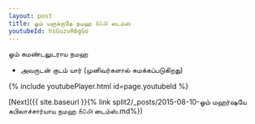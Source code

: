 ```yaml
---
layout: post
title: ஓம் யஞக்ருதே நமஹ ௧௦௮ டைம்ஸ்
youtubeId: hsGuzvR6gGo
---
```

 
 
 ஓம் கமண்டலுடராய நமஹ  
 
 -  அவருடன் குடம் யார் (முனிவர்களால் சுமக்கப்படுகிறது) 
 
  
 
  
 
 
 
 
 
 


{% include youtubePlayer.html id=page.youtubeId %}
 
[Next]({{ site.baseurl }}{% link  split2/_posts/2015-08-10-ஓம் மஹர்ஷயே கபிலாச்சார்யாய நமஹ ௧௦௮ டைம்ஸ்.md%})
 

